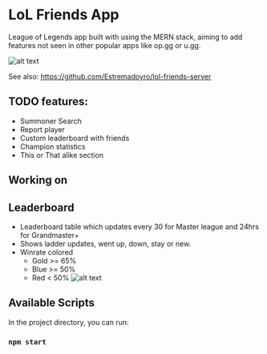 # LoL Friends App

League of Legends app built with using the MERN stack, aiming to add features not seen in other popular apps like op.gg or u.gg.

![alt text](https://i.ibb.co/xLFVmTZ/rsz-1rsz-1rsz-screenshot-from-2021-03-27-23-51-00.png)

See also: https://github.com/Estremadoyro/lol-friends-server

## TODO features:

-   Summoner Search
-   Report player
-   Custom leaderboard with friends
-   Champion statistics
-   This or That alike section

## Working on

## Leaderboard

-   Leaderboard table which updates every 30 for Master league and 24hrs for Grandmaster+
-   Shows ladder updates, went up, down, stay or new.
-   Winrate colored
    -   Gold >= 65%
    -   Blue >= 50%
    -   Red < 50%
        ![alt text](https://i.ibb.co/Y74NRZ8/Screenshot-from-2021-03-27-23-28-24.png)

## Available Scripts

In the project directory, you can run:

### `npm start`
